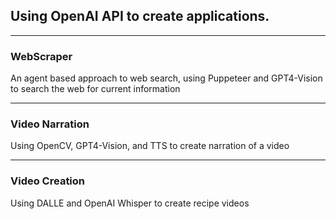 ## Using OpenAI API to create applications. 

---

### WebScraper

An agent based approach to web search, using Puppeteer and GPT4-Vision to search the web for current information

---
### Video Narration

Using OpenCV, GPT4-Vision, and TTS to create narration of a video

---
### Video Creation
Using DALLE and OpenAI Whisper to create recipe videos
